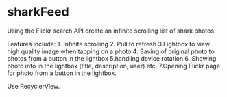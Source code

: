 # sharkFeed
Using the Flickr search API create an infinite scrolling list of shark photos. 

Features include: 1. Infinite scrolling 2. Pull to refresh 3.Lightbox to view high quality image when tapping on a photo 
4. Saving of original photo to photos from a button in the lightbox 5.handling device rotation 
6. Showing photo info in the lightbox (title, description, user) etc. 
7.Opening Flickr page for photo from a button in the lightbox. 

Use RecyclerView.
